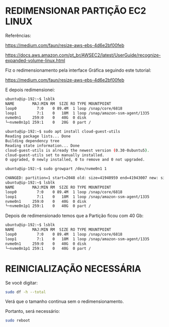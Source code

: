 # REDIMENSIONAR PARTIÇÃO EC2 LINUX

Referências:

https://medium.com/faun/resize-aws-ebs-4d6e2bf00feb

https://docs.aws.amazon.com/pt_br/AWSEC2/latest/UserGuide/recognize-expanded-volume-linux.html



Fiz o redimensionamento pela interface Gráfica seguindo este tutorial:

https://medium.com/faun/resize-aws-ebs-4d6e2bf00feb

E depois redimensionei:

```bash
ubuntu@ip-192:~$ lsblk
NAME        MAJ:MIN RM  SIZE RO TYPE MOUNTPOINT
loop0         7:0    0 89.4M  1 loop /snap/core/6818
loop1         7:1    0   18M  1 loop /snap/amazon-ssm-agent/1335
nvme0n1     259:0    0   40G  0 disk 
└─nvme0n1p1 259:1    0   20G  0 part /
```

```bash
ubuntu@ip-192:~$ sudo apt install cloud-guest-utils
Reading package lists... Done
Building dependency tree       
Reading state information... Done
cloud-guest-utils is already the newest version (0.30-0ubuntu5).
cloud-guest-utils set to manually installed.
0 upgraded, 0 newly installed, 0 to remove and 0 not upgraded.
```

```bash
ubuntu@ip-192:~$ sudo growpart /dev/nvme0n1 1
```

```bash
CHANGED: partition=1 start=2048 old: size=41940959 end=41943007 new: size=83883999,end=83886047
ubuntu@ip-192:~$ lsblk
NAME        MAJ:MIN RM  SIZE RO TYPE MOUNTPOINT
loop0         7:0    0 89.4M  1 loop /snap/core/6818
loop1         7:1    0   18M  1 loop /snap/amazon-ssm-agent/1335
nvme0n1     259:0    0   40G  0 disk 
└─nvme0n1p1 259:1    0   40G  0 part /
```


Depois de redimensionado temos que a Partição ficou com 40 Gb:

```bash
ubuntu@ip-192:~$ lsblk
NAME        MAJ:MIN RM  SIZE RO TYPE MOUNTPOINT
loop0         7:0    0 89.4M  1 loop /snap/core/6818
loop1         7:1    0   18M  1 loop /snap/amazon-ssm-agent/1335
nvme0n1     259:0    0   40G  0 disk 
└─nvme0n1p1 259:1    0   40G  0 part /
```


# REINICIALIZAÇÃO NECESSÁRIA

Se você digitar:

```bash
sudo df -h --total
```

Verá que o tamanho continua sem o redimensionamento.

Portanto, será necessário:

```bash
sudo reboot
```